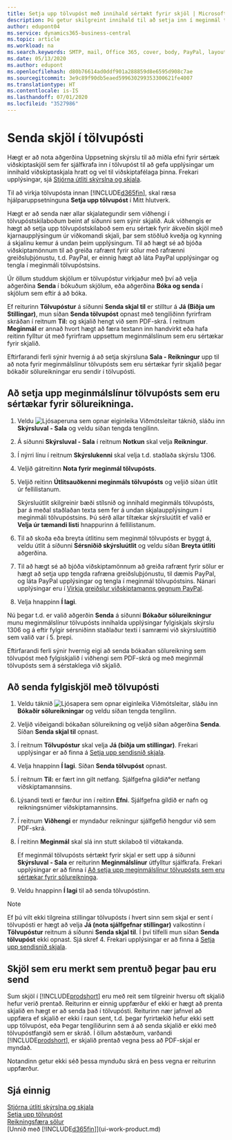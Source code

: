 ```yaml
---
title: Setja upp tölvupóst með innihald sértækt fyrir skjöl | Microsoft Docs
description: Þú getur skilgreint innihald til að setja inn í meginmál tölvupóstskeytis, til dæmis PayPal tengil. Þú getur líka sett skjöl í viðhengi tölvupóstskeyta.
author: edupont04
ms.service: dynamics365-business-central
ms.topic: article
ms.workload: na
ms.search.keywords: SMTP, mail, Office 365, cover, body, PayPal, layout
ms.date: 05/13/2020
ms.author: edupont
ms.openlocfilehash: d80b76614ad0ddf901a288859d8e6595d908c7ae
ms.sourcegitcommit: 3e9c89f90db5eaed599630299353300621fe4007
ms.translationtype: HT
ms.contentlocale: is-IS
ms.lasthandoff: 07/01/2020
ms.locfileid: "3527986"
---
```

# <a name="send-documents-by-email"></a>Senda skjöl í tölvupósti

Hægt er að nota aðgerðina Uppsetning skýrslu til að miðla efni fyrir sértæk viðskiptaskjöl sem fer sjálfkrafa inn í tölvupóst til að gefa upplýsingar um innihald viðskiptaskjala hratt og vel til viðskiptafélaga þinna. Frekari upplýsingar, sjá [Stjórna útliti skýrslna og skjala](ui-manage-report-layouts.md).

Til að virkja tölvupósta innan [!INCLUDE[d365fin](includes/d365fin_md.md)], skal ræsa hjálparuppsetninguna **Setja upp tölvupóst** í Mitt hlutverk.

Hægt er að senda nær allar skjalategundir sem viðhengi í tölvupóstskilaboðum beint af síðunni sem sýnir skjalið. Auk viðhengis er hægt að setja upp tölvupóstskilaboð sem eru sértæk fyrir ákveðin skjöl með kjarnaupplýsingum úr viðkomandi skjali, þar sem stöðluð kveðja og kynning á skjalinu kemur á undan þeim upplýsingum. Til að hægt sé að bjóða viðskiptamönnum til að greiða rafrænt fyrir sölur með rafrænni greiðsluþjónustu, t.d. PayPal, er einnig hægt að láta PayPal upplýsingar og tengla í meginmáli tölvupóstsins.

Úr öllum studdum skjölum er tölvupóstur virkjaður með því að velja aðgerðina **Senda** í bókuðum skjölum, eða aðgerðina **Bóka og senda** í skjölum sem eftir á að bóka.

Ef reiturinn **Tölvupóstur** á síðunni **Senda skjal til** er stilltur á **Já (Biðja um Stillingar)**, mun síðan **Senda tölvupóst** opnast með tengiliðinn fyrirfram skráðan í reitnum **Til:** og skjalið hengt við sem PDF-skrá. Í reitnum **Meginmál** er annað hvort hægt að færa textann inn handvirkt eða hafa reitinn fylltur út með fyrirfram uppsettum meginmálslínum sem eru sértækar fyrir skjalið.

Eftirfarandi ferli sýnir hvernig á að setja skýrsluna **Sala - Reikningur** upp til að nota fyrir meginmálslínur tölvupósts sem eru sértækar fyrir skjalið þegar bókaðir sölureikningar eru sendir í tölvupósti.

## <a name="to-set-up-a-document-specific-email-body-for-sales-invoices"></a>Að setja upp meginmálslínur tölvupósts sem eru sértækar fyrir sölureikninga.

1. Veldu ![Ljósaperuna sem opnar eiginleika Viðmótsleitar](media/ui-search/search_small.png "Segðu mér hvað þú vilt gera") táknið, sláðu inn **Skýrsluval - Sala** og veldu síðan tengda tengilinn.
2. Á síðunni **Skýrsluval - Sala** í reitnum **Notkun** skal velja **Reikningur**.
3. Í nýrri línu í reitnum **Skýrslukenni** skal velja t.d. staðlaða skýrslu 1306.
4. Veljið gátreitinn **Nota fyrir meginmál tölvupósts**.
5. Veljið reitinn **Útlitsauðkenni meginmáls tölvupósts** og veljið síðan útlit úr fellilistanum.

    Skýrsluútlit skilgreinir bæði stílsnið og innihald meginmáls tölvupósts, þar á meðal staðlaðan texta sem fer á undan skjalaupplýsingum í meginmáli tölvupóstsins. Þú sérð allar tiltækar skýrsluútlit ef valið er **Velja úr tæmandi listi** hnappurinn á fellilistanum.
6. Til að skoða eða breyta útlitinu sem meginmál tölvupósts er byggt á, veldu útlit á síðunni **Sérsniðið skýrsluútlit** og veldu síðan **Breyta útliti** aðgerðina.
7. Til að hægt sé að bjóða viðskiptamönnum að greiða rafrænt fyrir sölur er hægt að setja upp tengda rafræna greiðsluþjónustu, til dæmis PayPal, og láta PayPal upplýsingar og tengla í meginmál tölvupóstsins. Nánari upplýsingar eru í [Virkja greiðslur viðskiptamanns gegnum PayPal](sales-how-enable-payment-service-extensions.md).
8. Velja hnappinn **Í lagi**.

Nú þegar t.d. er valið aðgerðin **Senda** á síðunni **Bókaður sölureikningur** munu meginmálslínur tölvupósts innihalda upplýsingar fylgiskjals skýrslu 1306 og á eftir fylgir sérsniðinn staðlaður texti í samræmi við skýrsluútlitið sem valið var í 5. þrepi.

Eftirfarandi ferli sýnir hvernig eigi að senda bókaðan sölureikning sem tölvupóst með fylgiskjalið í viðhengi sem PDF-skrá og með meginmál tölvupósts sem á sérstaklega við skjalið.

## <a name="to-send-documents-by-email"></a>Að senda fylgiskjöl með tölvupósti

1. Veldu táknið ![Ljósapera sem opnar eiginleika Viðmótsleitar](media/ui-search/search_small.png "Segðu mér hvað þú vilt gera"), sláðu inn **Bókaðir sölureikningar** og veldu síðan tengda tengilinn.
2. Veljið viðeigandi bókaðan sölureikning og veljið síðan aðgerðina **Senda**. Síðan **Senda skjal til** opnast.
3. Í reitnum **Tölvupóstur** skal velja **Já (biðja um stillingar)**. Frekari upplýsingar er að finna á [Setja upp sendisnið skjala](sales-how-setup-document-send-profiles.md).
4. Velja hnappinn **Í lagi**. Síðan **Senda tölvupóst** opnast.
5. Í reitnum **Til:** er fært inn gilt netfang. Sjálfgefna gildið°er netfang viðskiptamannsins.
6. Lýsandi texti er færður inn í reitinn **Efni**. Sjálfgefna gildið er nafn og reikningsnúmer viðskiptamannsins.
7. Í reitnum **Viðhengi** er myndaður reikningur sjálfgefið hengdur við sem PDF-skrá.
8. Í reitinn **Meginmál** skal slá inn stutt skilaboð til viðtakanda.

    Ef meginmál tölvupósts sértækt fyrir skjal er sett upp á síðunni **Skýrsluval - Sala** er reiturinn **Meginmálslínur** útfylltur sjálfkrafa. Frekari upplýsingar er að finna í [Að setja upp meginmálslínur tölvupósts sem eru sértækar fyrir sölureikninga](ui-how-send-documents-email.md#to-set-up-a-document-specific-email-body-for-sales-invoices).
9. Veldu hnappinn **Í lagi** til að senda tölvupóstinn.

> [!NOTE]  
> Ef þú vilt ekki tilgreina stillingar tölvupósts í hvert sinn sem skjal er sent í tölvupósti er hægt að velja **Já (nota sjálfgefnar stillingar)** valkostinn í **Tölvupóstur** reitnum á síðunni **Senda skjal til**. Í því tilfelli mun síðan **Senda tölvupóst** ekki opnast. Sjá skref 4. Frekari upplýsingar er að finna á [Setja upp sendisnið skjala](sales-how-setup-document-send-profiles.md).  

## <a name="documents-marked-as-printed-when-they-are-sent"></a>Skjöl sem eru merkt sem prentuð þegar þau eru send

Sum skjöl í [!INCLUDE[prodshort](includes/prodshort.md)] eru með reit sem tilgreinir hversu oft skjalið hefur verið prentað. Reiturinn er einnig uppfærður ef ekki er hægt að prenta skjalið en hægt er að senda það í tölvupósti. Reiturinn nær jafnvel að uppfæra ef skjalið er ekki í raun sent, t.d. þegar fyrirtækið hefur ekki sett upp tölvupóst, eða Þegar tengiliðurinn sem á að senda skjalið er ekki með tölvupóstfangið sem er skráð. Í öllum aðstæðum, varðandi [!INCLUDE[prodshort](includes/prodshort.md)], er skjalið prentað vegna þess að PDF-skjal er myndað.  

Notandinn getur ekki séð þessa mynduðu skrá en þess vegna er reiturinn uppfærður.

## <a name="see-also"></a>Sjá einnig

[Stjórna útliti skýrslna og skjala](ui-manage-report-layouts.md)  
[Setja upp tölvupóst](admin-how-setup-email.md)  
[Reikningsfæra sölur](sales-how-invoice-sales.md)  
[Unnið með [!INCLUDE[d365fin](includes/d365fin_md.md)]](ui-work-product.md)
